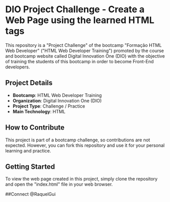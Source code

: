 # DIO Project Challenge - Create a Web Page using the learned HTML tags
This repository is a "Project Challenge" of the bootcamp "Formação HTML Web Developer" ("HTML Web Developer Training") promoted by the course and bootcamp website called Digital Innovation One (DIO) with the objective of training the students of this bootcamp in order to become Front-End developers.


## Project Details

* **Bootcamp**: HTML Web Developer Training
* **Organization**: Digital Innovation One (DIO)
* **Project Type**: Challenge / Practice
* **Main Technology**: HTML

## How to Contribute

This project is part of a bootcamp challenge, so contributions are not expected. However, you can fork this repository and use it for your personal learning and practice.

## Getting Started

To view the web page created in this project, simply clone the repository and open the "index.html" file in your web browser.


##Connect @RaquelGui
